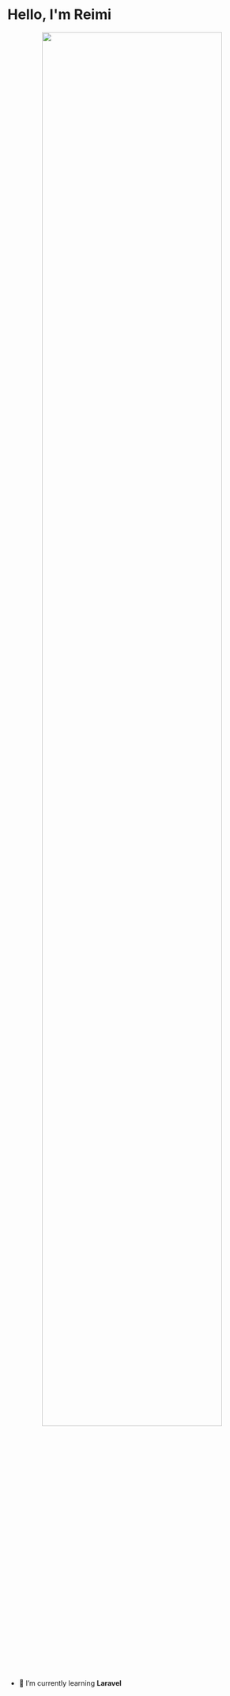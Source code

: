 # Hello, I'm Reimi

<p align="center">
  <img src="https://media.tenor.com/5tBB_aNcuRoAAAAC/shamiko-machikado-mazoku.gif" width="85%">
</p>

- 🌱 I’m currently learning **Laravel**
